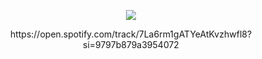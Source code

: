 
<p align="center">
  <img src="https://pbs.twimg.com/media/GKc_-ZMaYAAsixa?format=jpg&name=medium"/>
</p>
<p align="center">
</p>
<p align="center">
 https://open.spotify.com/track/7La6rm1gATYeAtKvzhwfl8?si=9797b879a3954072
</p>
<p align="center">
</p>
